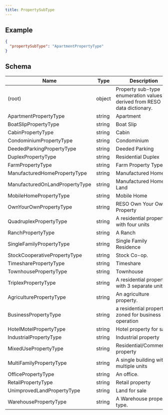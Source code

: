 ```yaml
---
title: PropertySubType
---
```

## Example



```json
{
  "propertySubType": "ApartmentPropertyType"
}
```
## Schema

| Name | Type | Description |
|---|---|---|
| (root) | object | Property sub-type enumeration values derived from RESO data dictionary. |
| ApartmentPropertyType | string | Apartment |
| BoatSlipPropertyType | string | Boat Slip |
| CabinPropertyType | string | Cabin |
| CondominiumPropertyType | string | Condominium |
| DeededParkingPropertyType | string | Deeded Parking |
| DuplexPropertyType | string | Residential Duplex |
| FarmPropertyType | string | Farm Property Type |
| ManufacturedHomePropertyType | string | Manufactured Home |
| ManufacturedOnLandPropertyType | string | Manufactured Home + Land |
| MobileHomePropertyType | string | Mobile Home |
| OwnYourOwnPropertyType | string | RESO Own Your Own Property |
| QuadruplexPropertyType | string | A residential property with four units |
| RanchPropertyType | string | A Ranch |
| SingleFamilyPropertyType | string | Single Family Residence |
| StockCooperativePropertyType | string | Stock Co-op. |
| TimesharePropertyType | string | Timeshare |
| TownhousePropertyType | string | Townhouse |
| TriplexPropertyType | string | A residential property with 3 separate units |
| AgriculturePropertyType | string | An agriculture property. |
| BusinessPropertyType | string | a residential property zoned for business operation |
| HotelMotelPropertyType | string | Hotel property for sale. |
| IndustrialPropertyType | string | Industrial property |
| MixedUsePropertyType | string | Residential/Commercial property |
| MultiFamilyPropertyType | string | A single building with multiple units |
| OfficePropertyType | string | An office. |
| RetailPropertyType | string | Retail property |
| UnimprovedLandPropertyType | string | Land for sale |
| WarehousePropertyType | string | A Warehouse property type. |

